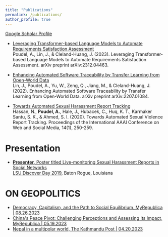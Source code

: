 ```yaml
---
title: "Publications"
permalink: /publications/
author_profile: true
---
```


[Google Scholar Profile](https://scholar.google.com/citations?user=bjDppecAAAAJ&hl=en)<br>

* [Leveraging Transformer-based Language Models to Automate Requirements Satisfaction Assessment](https://arxiv.org/pdf/2312.04463.pdf)<br>
Poudel, A., Lin, J., & Cleland-Huang, J. (2023). Leveraging Transformer-based Language Models to Automate Requirements Satisfaction Assessment. arXiv preprint arXiv:2312.04463.

* [Enhancing Automated Software Traceability by Transfer Learning from Open-World Data](https://arxiv.org/abs/2207.01084)<br>
Lin, J., Poudel, A., Yu, W., Zeng, Q., Jiang, M., & Cleland-Huang, J. (2022). Enhancing Automated Software Traceability by Transfer Learning from Open-World Data. arXiv preprint arXiv:2207.01084.


* [Towards Automated Sexual Harassment Report Tracking](https://ojs.aaai.org//index.php/ICWSM/article/view/7296)<br>
Hassan, N., <b>Poudel, A.</b>, Hale, J., Hubacek, C., Huq, K. T., Karmaker Santu, S. K., & Ahmed, S. I. (2020). Towards Automated Sexual Violence Report Tracking. Proceedings of the International AAAI Conference on Web and Social Media, 14(1), 250-259.

Presentation
======

* [<b>Presenter</b>, Poster titled Live-monitoring Sexual Harassment Reports in Social Networks](https://apoudel1021.github.io/files/LSU%20Research%20DAY%202019.pdf)<br>
<a href= "https://sites01.lsu.edu/wp/discover/files/2019/04/Discover-Day-Program-2019-online.pdf"> LSU Discover Day 2019</a>, Baton Rogue, Louisiana

ON GEOPOLITICS
======

* <a href= "https://myrepublica.nagariknetwork.com/news/democracy-capitalism-and-the-path-to-social-equilibrium/">Democracy, Capitalism, and the Path to Social Equilibrium, MyRepublica | 08.26.2023</a>
* <a href= "https://myrepublica.nagariknetwork.com/news/china-s-peace-pivot-challenging-perceptions-and-assessing-its-impact/">China's Peace Pivot: Challenging Perceptions and Assessing Its Impact, MyRepublica | 05.19.2023</a>
* <a href= "https://kathmandupost.com/columns/2023/04/20/rise-of-multipolarity-and-nepal">Nepal in a multipolar world, The Kathmandu Post | 04.20.2023</a>





